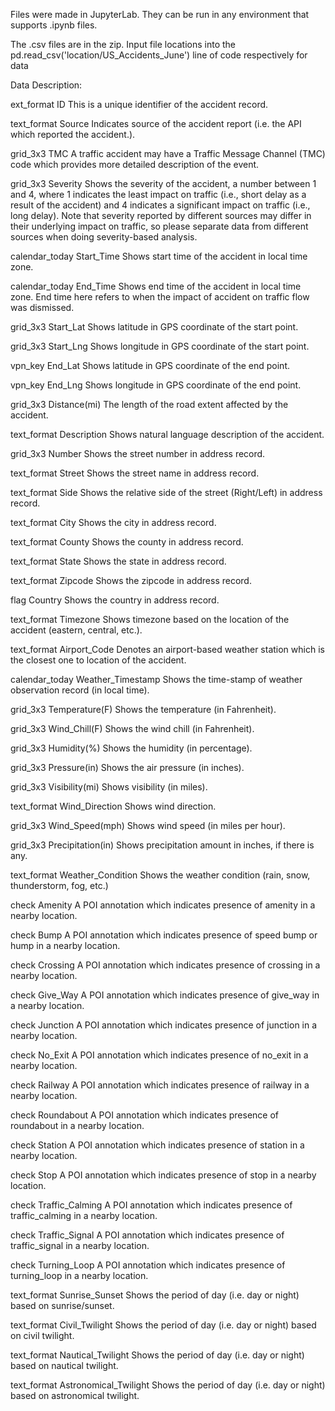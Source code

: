 Files were made in JupyterLab. They can be run in any environment that supports .ipynb files.

The .csv files are in the zip. Input file locations into the pd.read_csv('location/US_Accidents_June') line of code respectively for data

Data Description:

ext_format
ID
This is a unique identifier of the accident record.

text_format
Source
Indicates source of the accident report (i.e. the API which reported the accident.).

grid_3x3
TMC
A traffic accident may have a Traffic Message Channel (TMC) code which provides more detailed description of the event.

grid_3x3
Severity
Shows the severity of the accident, a number between 1 and 4, where 1 indicates the least impact on traffic (i.e., short delay as a result of the accident) and 4 indicates a significant impact on traffic (i.e., long delay). Note that severity reported by different sources may differ in their underlying impact on traffic, so please separate data from different sources when doing severity-based analysis. 

calendar_today
Start_Time
Shows start time of the accident in local time zone.

calendar_today
End_Time
Shows end time of the accident in local time zone. End time here refers to when the impact of accident on traffic flow was dismissed.

grid_3x3
Start_Lat
Shows latitude in GPS coordinate of the start point.

grid_3x3
Start_Lng
Shows longitude in GPS coordinate of the start point.

vpn_key
End_Lat
Shows latitude in GPS coordinate of the end point.

vpn_key
End_Lng
Shows longitude in GPS coordinate of the end point.

grid_3x3
Distance(mi)
The length of the road extent affected by the accident.

text_format
Description
Shows natural language description of the accident.

grid_3x3
Number
Shows the street number in address record.

text_format
Street
Shows the street name in address record.

text_format
Side
Shows the relative side of the street (Right/Left) in address record.

text_format
City
Shows the city in address record.

text_format
County
Shows the county in address record.

text_format
State
Shows the state in address record.

text_format
Zipcode
Shows the zipcode in address record.

flag
Country
Shows the country in address record.

text_format
Timezone
Shows timezone based on the location of the accident (eastern, central, etc.).

text_format
Airport_Code
Denotes an airport-based weather station which is the closest one to location of the accident.

calendar_today
Weather_Timestamp
Shows the time-stamp of weather observation record (in local time).

grid_3x3
Temperature(F)
Shows the temperature (in Fahrenheit).

grid_3x3
Wind_Chill(F)
Shows the wind chill (in Fahrenheit).

grid_3x3
Humidity(%)
Shows the humidity (in percentage).

grid_3x3
Pressure(in)
Shows the air pressure (in inches).

grid_3x3
Visibility(mi)
Shows visibility (in miles).

text_format
Wind_Direction
Shows wind direction.

grid_3x3
Wind_Speed(mph)
Shows wind speed (in miles per hour).

grid_3x3
Precipitation(in)
Shows precipitation amount in inches, if there is any.

text_format
Weather_Condition
Shows the weather condition (rain, snow, thunderstorm, fog, etc.)

check
Amenity
A POI annotation which indicates presence of amenity in a nearby location.

check
Bump
A POI annotation which indicates presence of speed bump or hump in a nearby location.

check
Crossing
A POI annotation which indicates presence of crossing in a nearby location.

check
Give_Way
A POI annotation which indicates presence of give_way in a nearby location.

check
Junction
A POI annotation which indicates presence of junction in a nearby location.

check
No_Exit
A POI annotation which indicates presence of no_exit in a nearby location.

check
Railway
A POI annotation which indicates presence of railway in a nearby location.

check
Roundabout
A POI annotation which indicates presence of roundabout in a nearby location.

check
Station
A POI annotation which indicates presence of station in a nearby location.

check
Stop
A POI annotation which indicates presence of stop in a nearby location.

check
Traffic_Calming
A POI annotation which indicates presence of traffic_calming in a nearby location.

check
Traffic_Signal
A POI annotation which indicates presence of traffic_signal in a nearby location.

check
Turning_Loop
A POI annotation which indicates presence of turning_loop in a nearby location.

text_format
Sunrise_Sunset
Shows the period of day (i.e. day or night) based on sunrise/sunset.

text_format
Civil_Twilight
Shows the period of day (i.e. day or night) based on civil twilight.

text_format
Nautical_Twilight
Shows the period of day (i.e. day or night) based on nautical twilight.

text_format
Astronomical_Twilight
Shows the period of day (i.e. day or night) based on astronomical twilight.